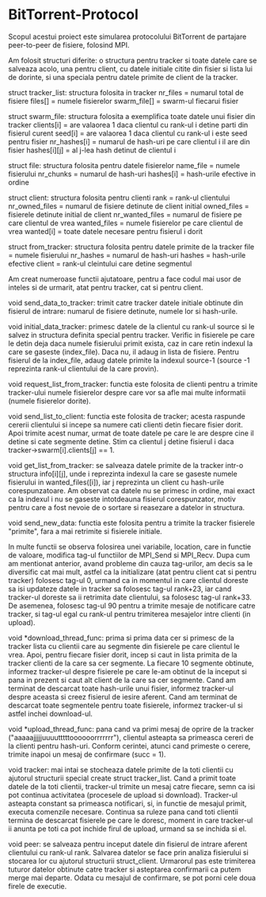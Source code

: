 # BitTorrent-Protocol

Scopul acestui proiect este simularea protocolului BitTorrent de partajare
peer-to-peer de fisiere, folosind MPI.

Am folosit structuri diferite: o structura pentru tracker si toate datele 
care se salveaza acolo, una pentru client, cu datele initiale citite din 
fisier si lista lui de dorinte, si una speciala pentru datele primite de 
client de la tracker.

struct tracker_list: structura folosita in tracker
        nr_files = numarul total de fisiere 
        files[] = numele fisierelor
        swarm_file[] = swarm-ul fiecarui fisier

struct swarm_file: structura folosita a exemplifica toate datele unui fisier
                    din tracker
        clients[i] = are valaorea 1 daca clientul cu rank-ul i detine parti din
                    fisierul curent
        seed[i] = are valaorea 1 daca clientul cu rank-ul i este seed pentru fisier
        nr_hashes[i] = numarul de hash-uri pe care clientul i il are din fisier
        hashes[i][j] = al j-lea hash detinut de clientul i

struct file: structura folosita pentru datele fisierelor
    name_file = numele fisierului
    nr_chunks = numarul de hash-uri
    hashes[i] = hash-urile efective in ordine

struct client: structura folosita pentru clienti
        rank = rank-ul clientului
        nr_owned_files = numarul de fisiere detinute de client initial
        owned_files = fisierele detinute initial de client
        nr_wanted_files = numarul de fisiere pe care clientul de vrea
        wanted_files = numele fisierelor pe care clientul de vrea
        wanted[i] = toate datele necesare pentru fisierul i dorit

struct from_tracker: structura folosita pentru datele primite de la tracker
        file = numele fisierului
        nr_hashes = numarul de hash-uri
        hashes = hash-urile efective
        client = rank-ul cleintului care detine segmentul

Am creat numeroase functii ajutatoare, pentru a face codul mai usor de inteles
si de urmarit, atat pentru tracker, cat si pentru client.

void send_data_to_tracker: trimit catre tracker datele initiale obtinute din
    fisierul de intrare: numarul de fisiere detinute, numele lor si hash-urile.

void initial_data_tracker: primesc datele de la clientul cu rank-ul source
    si le salvez in structura definita special pentru tracker. Verific in fisierele
    pe care le detin deja daca numele fisierului primit exista, caz in care
    retin indexul la care se gaseste (index_file). Daca nu, il adaug in lista
    de fisiere. Pentru fisierul de la index_file, adaug datele primite la indexul
    source-1 (source -1 reprezinta rank-ul clientului de la care provin).

void request_list_from_tracker: functia este folosita de clienti pentru a trimite
    tracker-ului numele fisierelor despre care vor sa afle mai multe informatii
    (numele fisierelor dorite).

void send_list_to_client: functia este folosita de tracker; acesta raspunde cererii
    clientului si incepe sa numere cati clienti detin fiecare fisier dorit. 
    Apoi trimite acest numar, urmat de toate datele pe care le are despre cine
    il detine si cate segmente detine. Stim ca clientul j detine fisierul i daca
    tracker->swarm[i].clients[j] == 1.

void get_list_from_tracker: se salveaza datele primite de la tracker intr-o structura
    info[i][j], unde i reprezinta indexul la care se gaseste numele fisierului in
    wanted_files([i]), iar j reprezinta un client cu hash-urile corespunzatoare.
    Am observat ca datele nu se primesc in ordine, mai exact ca la indexul i nu se
    gaseste intotdeauna fisierul corespunzator, motiv pentru care a fost nevoie
    de o sortare si reasezare a datelor in structura.

void send_new_data: functia este folosita pentru a trimite la tracker fisierele 
    "primite", fara a mai retrimite si fisierele initiale.

In multe functii se observa folosirea unei variabile, location, care in functie de
valoare, modifica tag-ul functiilor de MPI_Send si MPI_Recv. Dupa cum am mentionat
anterior, avand probleme din cauza tag-urilor, am decis sa le diversific cat mai
mult, astfel ca la initializare (atat pentru client cat si pentru tracker) folosesc
tag-ul 0, urmand ca in momentul in care clientul doreste sa isi updateze datele
in tracker sa folosesc tag-ul rank+23, iar cand tracker-ul doreste sa ii 
retrimita date clientului, sa folosesc tag-ul rank+33.
De asemenea, folosesc tag-ul 90 pentru a trimite mesaje de notificare catre tracker,
si tag-ul egal cu rank-ul pentru trimiterea mesajelor intre clienti (in upload).

void *download_thread_func: prima si prima data cer si primesc de la tracker
    lista cu clientii care au segmente din fisierele pe care clientul le vrea.
    Apoi, pentru fiecare fisier dorit, incep si caut in lista primita de la
    tracker clienti de la care sa cer segmente. La fiecare 10 segmente obtinute,
    informez tracker-ul despre fisierele pe care le-am obtinut de la inceput si
    pana in prezent si caut alt client de la care sa cer segmente.
    Cand am terminat de descarcat toate hash-urile unui fisier, informez tracker-ul
    despre aceasta si creez fisierul de iesire aferent.
    Cand am terminat de descarcat toate segmentele pentru toate fisierele, informez
    tracker-ul si astfel inchei download-ul.

void *upload_thread_func: pana cand va primi mesaj de oprire de la tracker 
    ("aaaaajjjjjuuuutttttoooooorrrrrrr"), clientul asteapta sa primeasca cereri
    de la clienti pentru hash-uri. Conform cerintei, atunci cand primeste o cerere,
    trimite inapoi un mesaj de confirmare (succ = 1).

void tracker: mai intai se stocheaza datele primite de la toti clientii cu ajutorul
    structurii special create struct tracker_list. Cand a primit toate datele de la
    toti clientii, tracker-ul trimite un mesaj catre fiecare, semn ca isi pot
    continua activitatea (procesele de upload si download). Tracker-ul asteapta
    constant sa primeasca notificari, si, in functie de mesajul primit, executa
    comenzile necesare. Continua sa ruleze pana cand toti clientii termina de
    descarcat fisierele pe care le doresc, moment in care tracker-ul ii anunta
    pe toti ca pot inchide firul de upload, urmand sa se inchida si el.

void peer: se salveaza pentru inceput datele din fisierul de intrare aferent
    clientului cu rank-ul rank. Salvarea datelor se face prin analiza fisierului
    si stocarea lor cu ajutorul structurii struct_client. Urmarorul pas este
    trimiterea tuturor datelor obtinute catre tracker si asteptarea confirmarii
    ca putem merge mai departe. Odata cu mesajul de confirmare, se pot porni
    cele doua firele de executie.
